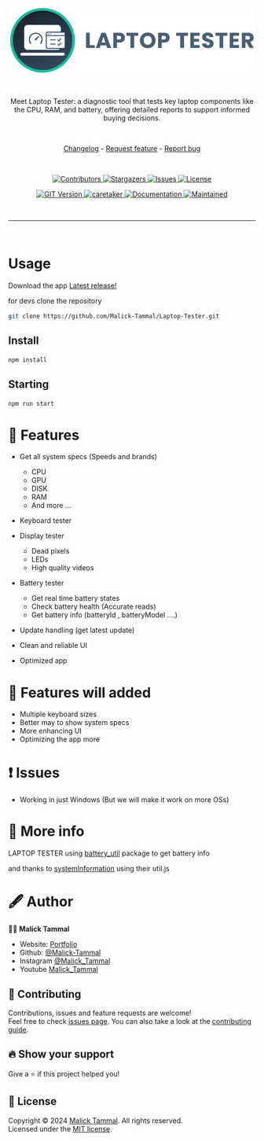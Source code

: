 <p align="center">
<img src="./asset/photos/Banner.png" width="500" alt="LAPTOP-TESTER Banner"/>
</p>

<br>

<p align="center">Meet Laptop Tester: a diagnostic tool that tests key laptop components like the CPU, RAM, and battery, offering detailed reports to support informed buying decisions.</p>

<br>

<p align="center">
  <a href="https://github.com/Malick-Tammal/Laptop-Tester/blob/main/CHANGELOG.md" target="_blank">Changelog<a>
  -
  <a href="https://github.com/Malick-Tammal/Laptop-Tester/issues/new">Request feature<a>
  -
  <a href="https://github.com/Malick-Tammal/Laptop-Tester/issues/new">Report bug<a>
</p>

<br>

<p align="center">
<a href="https://github.com/Malick-Tammal/Laptop-Tester/graphs/contributors" target="_blank">
  <img alt="Contributors" src="https://img.shields.io/github/contributors/Malick-Tammal/Laptop-Tester.svg?style=for-the-badge">
</a>
<a href="https://github.com/Malick-Tammal/Laptop-Tester/stargazers" target="_blank">
  <img alt="Stargazers" src="https://img.shields.io/github/stars/Malick-Tammal/Laptop-Tester.svg?style=for-the-badge">
</a>
<a href="https://github.com/Malick-Tammal/Laptop-Tester/issues" target="_blank">
  <img alt="Issues" src="https://img.shields.io/github/issues/Malick-Tammal/Laptop-Tester.svg?style=for-the-badge">
</a>
<a href="https://github.com/Malick-Tammal/Laptop-Tester/blob/main/LICENSE" target="_blank">
  <img alt="License" src="https://img.shields.io/github/license/Malick-Tammal/Laptop-Tester.svg?style=for-the-badge">
</a>
</p>

<p align="center">
  <a href="https://github.com/Malick-Tammal/Laptop-Tester/releases" target="_blank">
    <img alt="GIT Version" src="https://img.shields.io/github/v/release/Malick-Tammal/Laptop-Tester" />
  </a>
  <a href="https://github.com/Malick-Tammal" target="_blank">
    <img alt="caretaker" src="https://img.shields.io/badge/caretaker-malick--tammal-blue.svg?style=flat-square" />
  </a>
  <a href="https://github.com/Malick-Tammal/Laptop-Tester/blob/main/README.md" target="_blank">
    <img alt="Documentation" src="https://img.shields.io/badge/documentation-yes-brightgreen.svg" />
  </a>
  <a href="https://github.com/Malick-Tammal/battery_util/graphs/commit-activity" target="_blank">
    <img alt="Maintained" src="https://img.shields.io/badge/Maintained%3F-yes-green.svg" />
  </a>
</p>

<br>

---

<br>

# Usage

Download the app [Latest release!](https://github.com/Malick-Tammal/Laptop-Tester/releases/download/v1.0.0/laptop-tester-Setup-1.0.0.exe)

for devs clone the repository

```sh
git clone https://github.com/Malick-Tammal/Laptop-Tester.git
```

## Install

```sh
npm install
```

## Starting

```sh
npm run start
```

# 🌟 Features

- Get all system specs (Speeds and brands)
    - CPU
    - GPU
    - DISK
    - RAM
    - And more ...

- Keyboard tester
- Display tester
    - Dead pixels
    - LEDs
    - High quality videos

- Battery tester 
    - Get real time battery states
    - Check battery health (Accurate reads)
    - Get battery info (batteryId , batteryModel ....)

- Update handling (get latest update)
- Clean and reliable UI
- Optimized app

# 🚀 Features will added

- Multiple keyboard sizes
- Better may to show system specs
- More enhancing UI
- Optimizing the app more

# ❗ Issues

- Working in just Windows (But we will make it work on more OSs)

# 📑 More info

LAPTOP TESTER using [battery_util](https://github.com/Malick-Tammal/battery_util) package to get battery info

and thanks to [systemInformation](https://github.com/sebhildebrandt/systeminformation) using their util.js

# 🖋️ Author

🧑🏽 **Malick Tammal**

- Website: [Portfolio](http://malicktammal.netlify.app/)
- Github: [@Malick-Tammal](https://github.com/Malick-Tammal)
- Instagram [@Malick_Tammal](https://www.instagram.com/malick_tammal/)
- Youtube [Malick_Tammal](https://www.youtube.com/channel/UCmLTg0TBizTda3dpSObkA2w)

## 🤝 Contributing

Contributions, issues and feature requests are welcome!<br />Feel free to check [issues page](https://github.com/Malick-Tammal/Laptop-Tester/issues). You can also take a look at the [contributing guide](https://docs.github.com/en/communities/setting-up-your-project-for-healthy-contributions/setting-guidelines-for-repository-contributors).

## 🔥 Show your support

Give a ⭐️ if this project helped you!

## 📜 License

Copyright © 2024 [Malick Tammal](https://github.com/Malick-Tammal). All rights reserved.<br />
Licensed under the [MIT license](https://github.com/Malick-Tammal/Laptop-Tester?tab=MIT-1-ov-file).